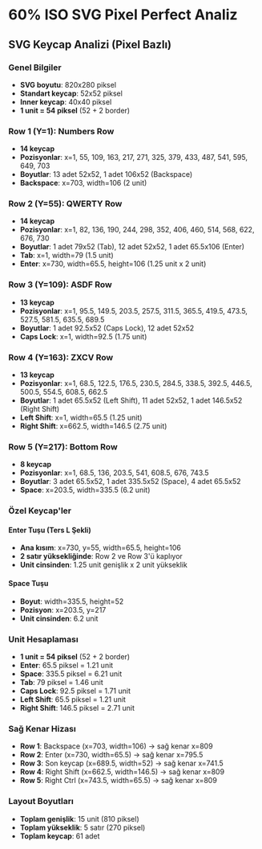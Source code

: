 # 60% ISO SVG Pixel Perfect Analiz

## SVG Keycap Analizi (Pixel Bazlı)

### Genel Bilgiler
- **SVG boyutu**: 820x280 piksel
- **Standart keycap**: 52x52 piksel
- **Inner keycap**: 40x40 piksel
- **1 unit = 54 piksel** (52 + 2 border)

### Row 1 (Y=1): Numbers Row
- **14 keycap**
- **Pozisyonlar**: x=1, 55, 109, 163, 217, 271, 325, 379, 433, 487, 541, 595, 649, 703
- **Boyutlar**: 13 adet 52x52, 1 adet 106x52 (Backspace)
- **Backspace**: x=703, width=106 (2 unit)

### Row 2 (Y=55): QWERTY Row
- **14 keycap**
- **Pozisyonlar**: x=1, 82, 136, 190, 244, 298, 352, 406, 460, 514, 568, 622, 676, 730
- **Boyutlar**: 1 adet 79x52 (Tab), 12 adet 52x52, 1 adet 65.5x106 (Enter)
- **Tab**: x=1, width=79 (1.5 unit)
- **Enter**: x=730, width=65.5, height=106 (1.25 unit x 2 unit)

### Row 3 (Y=109): ASDF Row
- **13 keycap**
- **Pozisyonlar**: x=1, 95.5, 149.5, 203.5, 257.5, 311.5, 365.5, 419.5, 473.5, 527.5, 581.5, 635.5, 689.5
- **Boyutlar**: 1 adet 92.5x52 (Caps Lock), 12 adet 52x52
- **Caps Lock**: x=1, width=92.5 (1.75 unit)

### Row 4 (Y=163): ZXCV Row
- **13 keycap**
- **Pozisyonlar**: x=1, 68.5, 122.5, 176.5, 230.5, 284.5, 338.5, 392.5, 446.5, 500.5, 554.5, 608.5, 662.5
- **Boyutlar**: 1 adet 65.5x52 (Left Shift), 11 adet 52x52, 1 adet 146.5x52 (Right Shift)
- **Left Shift**: x=1, width=65.5 (1.25 unit)
- **Right Shift**: x=662.5, width=146.5 (2.75 unit)

### Row 5 (Y=217): Bottom Row
- **8 keycap**
- **Pozisyonlar**: x=1, 68.5, 136, 203.5, 541, 608.5, 676, 743.5
- **Boyutlar**: 3 adet 65.5x52, 1 adet 335.5x52 (Space), 4 adet 65.5x52
- **Space**: x=203.5, width=335.5 (6.2 unit)

### Özel Keycap'ler

#### Enter Tuşu (Ters L Şekli)
- **Ana kısım**: x=730, y=55, width=65.5, height=106
- **2 satır yüksekliğinde**: Row 2 ve Row 3'ü kaplıyor
- **Unit cinsinden**: 1.25 unit genişlik x 2 unit yükseklik

#### Space Tuşu
- **Boyut**: width=335.5, height=52
- **Pozisyon**: x=203.5, y=217
- **Unit cinsinden**: 6.2 unit

### Unit Hesaplaması
- **1 unit = 54 piksel** (52 + 2 border)
- **Enter**: 65.5 piksel = 1.21 unit
- **Space**: 335.5 piksel = 6.21 unit
- **Tab**: 79 piksel = 1.46 unit
- **Caps Lock**: 92.5 piksel = 1.71 unit
- **Left Shift**: 65.5 piksel = 1.21 unit
- **Right Shift**: 146.5 piksel = 2.71 unit

### Sağ Kenar Hizası
- **Row 1**: Backspace (x=703, width=106) → sağ kenar x=809
- **Row 2**: Enter (x=730, width=65.5) → sağ kenar x=795.5
- **Row 3**: Son keycap (x=689.5, width=52) → sağ kenar x=741.5
- **Row 4**: Right Shift (x=662.5, width=146.5) → sağ kenar x=809
- **Row 5**: Right Ctrl (x=743.5, width=65.5) → sağ kenar x=809

### Layout Boyutları
- **Toplam genişlik**: 15 unit (810 piksel)
- **Toplam yükseklik**: 5 satır (270 piksel)
- **Toplam keycap**: 61 adet
